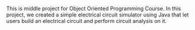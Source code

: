 This is middle project for Object Oriented Programming Course. In this project, we created a simple electrical circuit simulator using Java that let users build
an electrical circuit and perform circuit analysis on it.

